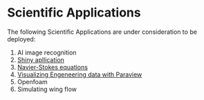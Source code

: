 # Scientific Applications

The following Scientific Applications are under consideration to be deployed:

1. AI image recognition
2. [Shiny apllication](https://github.com/redhat-forum-madrid-2018/ceph-break-and-fix)
3. [Navier-Stokes equations](https://github.com/barbagroup/CFDPython)
4. [Visualizing Engeneering data with Paraview](https://ask.cyberinfrastructure.org/t/how-do-i-run-paraview-or-openfoam-on-an-hpc-resource/644/2)
5. Openfoam
6. Simulating wing flow
